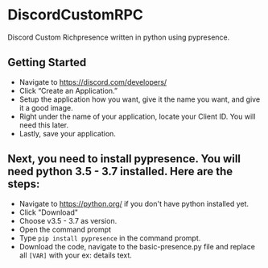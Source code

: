 # DiscordCustomRPC
Discord Custom Richpresence written in python using pypresence.


## Getting Started
- Navigate to https://discord.com/developers/
- Click “Create an Application.”
- Setup the application how you want, give it the name you want, and give it a good image.
- Right under the name of your application, locate your Client ID. You will need this later.
- Lastly, save your application.

## Next, you need to install pypresence. You will need python 3.5 - 3.7 installed. Here are the steps:
- Navigate to https://python.org/ if you don't have python installed yet.
- Click "Download"
- Choose v3.5 - 3.7 as version.
- Open the command prompt
- Type ``pip install pypresence`` in the command prompt.
- Download the code, navigate to the basic-presence.py file and replace all ``[VAR]`` with your ex: details text.
